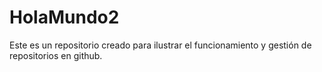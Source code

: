 # HolaMundo2
Este es un repositorio creado para ilustrar el funcionamiento y gestión de repositorios en github.
